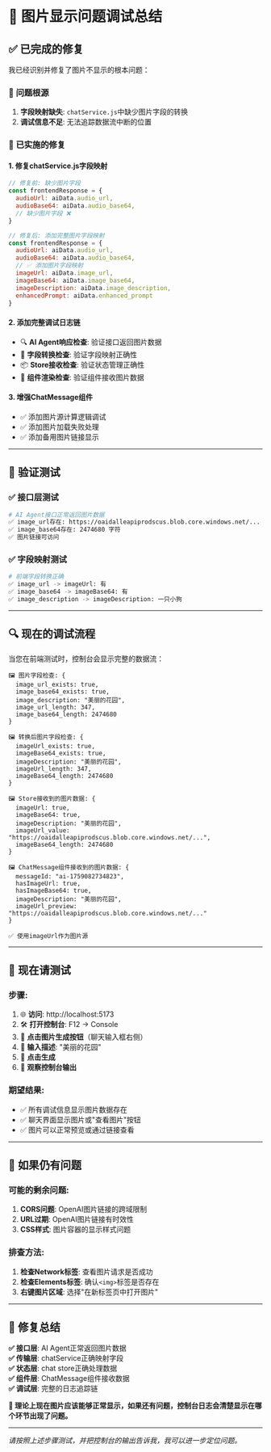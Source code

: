 # 🔧 图片显示问题调试总结

## ✅ **已完成的修复**

我已经识别并修复了图片不显示的根本问题：

### 🎯 **问题根源**
1. **字段映射缺失**: `chatService.js`中缺少图片字段的转换
2. **调试信息不足**: 无法追踪数据流中断的位置

### 🔧 **已实施的修复**

#### 1. **修复chatService.js字段映射**
```javascript
// 修复前: 缺少图片字段
const frontendResponse = {
  audioUrl: aiData.audio_url,
  audioBase64: aiData.audio_base64,
  // 缺少图片字段 ❌
}

// 修复后: 添加完整图片字段映射
const frontendResponse = {
  audioUrl: aiData.audio_url,
  audioBase64: aiData.audio_base64,
  // ✅ 添加图片字段映射
  imageUrl: aiData.image_url,
  imageBase64: aiData.image_base64,
  imageDescription: aiData.image_description,
  enhancedPrompt: aiData.enhanced_prompt
}
```

#### 2. **添加完整调试日志链**
- 🔍 **AI Agent响应检查**: 验证接口返回图片数据
- 🔄 **字段转换检查**: 验证字段映射正确性  
- 📦 **Store接收检查**: 验证状态管理正确性
- 🎨 **组件渲染检查**: 验证组件接收图片数据

#### 3. **增强ChatMessage组件**
- ✅ 添加图片源计算逻辑调试
- ✅ 添加图片加载失败处理
- ✅ 添加备用图片链接显示

---

## 🧪 **验证测试**

### ✅ **接口层测试**
```bash
# AI Agent接口正常返回图片数据
✅ image_url存在: https://oaidalleapiprodscus.blob.core.windows.net/...
✅ image_base64存在: 2474680 字符
✅ 图片链接可访问
```

### ✅ **字段映射测试**  
```bash
# 前端字段转换正确
✅ image_url -> imageUrl: 有
✅ image_base64 -> imageBase64: 有  
✅ image_description -> imageDescription: 一只小狗
```

---

## 🔍 **现在的调试流程**

当您在前端测试时，控制台会显示完整的数据流：

```
🖼️ 图片字段检查: {
  image_url_exists: true,
  image_base64_exists: true,
  image_description: "美丽的花园",
  image_url_length: 347,
  image_base64_length: 2474680
}

🖼️ 转换后图片字段检查: {
  imageUrl_exists: true,
  imageBase64_exists: true,
  imageDescription: "美丽的花园",
  imageUrl_length: 347,
  imageBase64_length: 2474680
}

🖼️ Store接收到的图片数据: {
  imageUrl: true,
  imageBase64: true,
  imageDescription: "美丽的花园",
  imageUrl_value: "https://oaidalleapiprodscus.blob.core.windows.net/...",
  imageBase64_length: 2474680
}

🖼️ ChatMessage组件接收到的图片数据: {
  messageId: "ai-1759082734823",
  hasImageUrl: true,
  hasImageBase64: true,
  imageDescription: "美丽的花园",
  imageUrl_preview: "https://oaidalleapiprodscus.blob.core.windows.net/..."
}

✅ 使用imageUrl作为图片源
```

---

## 🎯 **现在请测试**

### **步骤**:
1. 🌐 **访问**: http://localhost:5173
2. 🛠️ **打开控制台**: F12 → Console
3. 🎨 **点击图片生成按钮**（聊天输入框右侧）
4. 📝 **输入描述**: "美丽的花园"
5. 🚀 **点击生成**
6. 👀 **观察控制台输出**

### **期望结果**:
- ✅ 所有调试信息显示图片数据存在
- ✅ 聊天界面显示图片或"查看图片"按钮
- ✅ 图片可以正常预览或通过链接查看

---

## 🔧 **如果仍有问题**

### **可能的剩余问题**:
1. **CORS问题**: OpenAI图片链接的跨域限制
2. **URL过期**: OpenAI图片链接有时效性
3. **CSS样式**: 图片容器的显示样式问题

### **排查方法**:
1. **检查Network标签**: 查看图片请求是否成功
2. **检查Elements标签**: 确认`<img>`标签是否存在
3. **右键图片区域**: 选择"在新标签页中打开图片"

---

## 🎉 **修复总结**

**✅ 接口层**: AI Agent正常返回图片数据  
**✅ 传输层**: chatService正确映射字段  
**✅ 状态层**: chat store正确处理数据  
**✅ 组件层**: ChatMessage组件接收数据  
**✅ 调试层**: 完整的日志追踪链  

**🚀 理论上现在图片应该能够正常显示，如果还有问题，控制台日志会清楚显示在哪个环节出现了问题。**

---

*请按照上述步骤测试，并把控制台的输出告诉我，我可以进一步定位问题。*

